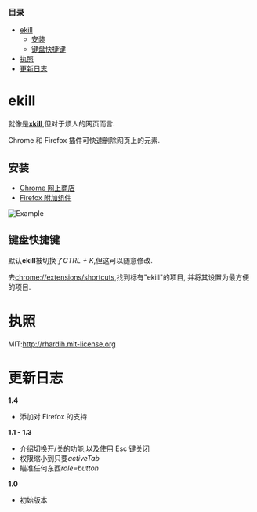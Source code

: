 
### 目录

<!-- START doctoc generated TOC please keep comment here to allow auto update -->
<!-- DON'T EDIT THIS SECTION, INSTEAD RE-RUN doctoc TO UPDATE -->


- [ekill](#ekill)
  - [安装](#%E5%AE%89%E8%A3%85)
  - [键盘快捷键](#%E9%94%AE%E7%9B%98%E5%BF%AB%E6%8D%B7%E9%94%AE)
- [执照](#%E6%89%A7%E7%85%A7)
- [更新日志](#%E6%9B%B4%E6%96%B0%E6%97%A5%E5%BF%97)

<!-- END doctoc generated TOC please keep comment here to allow auto update -->

# ekill

就像是[**xkill**](https://en.wikipedia.org/wiki/Xkill),但对于烦人的网页而言.

Chrome 和 Firefox 插件可快速删除网页上的元素.

## 安装

- [Chrome 网上商店](https://chrome.google.com/webstore/detail/ekill/lcgdpfaiipaelnpepigdafiogebaeedg?hl=en)
- [Firefox 附加组件](https://addons.mozilla.org/firefox/addon/ekill/)

![Example](https://raw.githubusercontent.com/rhardih/ekill/master/example.gif)

## 键盘快捷键

默认**ekill**被切换了*CTRL + K*,但这可以随意修改.

去[chrome://extensions/shortcuts](chrome://extensions/shortcuts),找到标有"ekill"的项目, 并将其设置为最方便的项目.

# 执照

MIT:<http://rhardih.mit-license.org>

# 更新日志

**1.4**

- 添加对 Firefox 的支持

**1.1 - 1.3**

- 介绍切换开/关的功能,以及使用 Esc 键关闭
- 权限缩小到只要*activeTab*
- 瞄准任何东西*role=button*

**1.0**

- 初始版本

